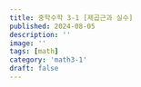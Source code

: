 ```yaml
---
title: 중학수학 3-1 [제곱근과 실수]
published: 2024-08-05
description: ''
image: ''
tags: [math]
category: 'math3-1'
draft: false 
---
```

